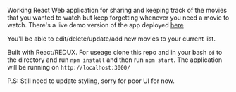 Working React Web application for sharing and keeping track of 
the movies that you wanted to watch but keep forgetting 
whenever you need a movie to watch. There's a live 
demo version of the app deployed [here]('http://moviewatchlist.surge.sh/')

You'll be able to edit/delete/update/add new movies to 
your current list. 

Built with React/REDUX. For useage clone this repo and 
in your bash `cd` to the directory and run `npm install`
and then run `npm start`. The application will be running on 
`http://localhost:3000/`



P.S: Still need to update styling, sorry for poor UI for
now. 
